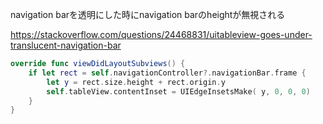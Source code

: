 navigation barを透明にした時にnavigation barのheightが無視される

<https://stackoverflow.com/questions/24468831/uitableview-goes-under-translucent-navigation-bar>



```swift
override func viewDidLayoutSubviews() {
    if let rect = self.navigationController?.navigationBar.frame {
        let y = rect.size.height + rect.origin.y
        self.tableView.contentInset = UIEdgeInsetsMake( y, 0, 0, 0)
    }
}
```